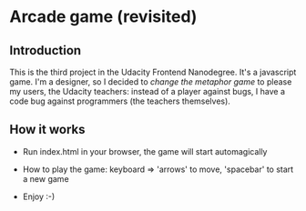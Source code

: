 Arcade game (revisited)
===============================

## Introduction

This is the third project in the Udacity Frontend Nanodegree. It's a javascript game. I'm a designer, so I decided to *change the metaphor game* to please my users, the Udacity teachers: instead of a player against bugs, I have a code bug against programmers (the teachers themselves).

## How it works
- Run index.html in your browser, the game will start automagically
- How to play the game: keyboard => 'arrows' to move, 'spacebar' to start a new game

- Enjoy :-)
